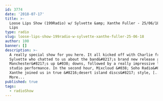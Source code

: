 ```yaml
---
id: 3774
date: '2018-07-17'
title: >-
  Loose Lips Show (199Radio) w/ Sylvette &amp; Xanthe Fuller - 25/06/18 - Loose
  Lips
type: radio
slug: loose-lips-show-199radio-w-sylvette-xanthe-fuller-25-06-18
author: 100
banner: []
description: >-
  A really special show for you here. It all kicked off with Charlie from
  Sylvette who chatted to us about the band&#8217;s brand new release and
  Manchester&#8217;s up &#038; downs, followed by a really impressive live
  studio performance. In the second hour, Mixcloud &#038; Soho Radio&#8217;s
  Xanthe joined us in true &#8216;desert island discs&#8217; style, [...]Read
  More...
published: true
tags:
  - radioShow
---
```

